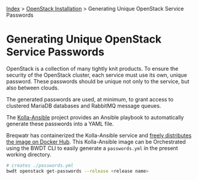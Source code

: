 [Index](/)
\> [OpenStack Installation](/openstack-install.html)
\> Generating Unique OpenStack Service Passwords

# Generating Unique OpenStack Service Passwords

OpenStack is a collection of many tightly knit products. To ensure the security
of the OpenStack cluster, each service must use its own, unique password. These
passwords should be unique not only to the service, but also between clouds.

The generated passwords are used, at minimum, to grant access to clustered
MariaDB databases and RabbitMQ message queues.

The [Kolla-Ansible](https://github.com/openstack/kolla-ansible) project
provides an Ansible playbook to automatically generate these passwords into
a YAML file.

Breqwatr has containerized the Kolla-Ansible service and
[freely distributes the image on Docker Hub](https://hub.docker.com/r/breqwatr/kolla-ansible).
This Kolla-Ansible image can be Orchestrated using the BWDT CLI to easily
generate a `passwords.yml` in the present working directory.

```bash
# creates ./passwords.yml
bwdt openstack get-passwords --release <release name>
```

